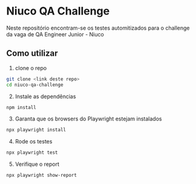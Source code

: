 # Niuco QA Challenge

Neste repositório encontram-se os testes automitizados para o challenge da vaga de QA Engineer Junior - Niuco

## Como utilizar

1. clone o repo
```sh
git clone <link deste repo>
cd niuco-qa-challenge
```

2. Instale as dependências
```sh
npm install
```

3. Garanta que os browsers do Playwright estejam instalados
```sh
npx playwright install
```

4. Rode os testes
```sh
npx playwright test
```

5. Verifique o report
```sh
npx playwright show-report
```
